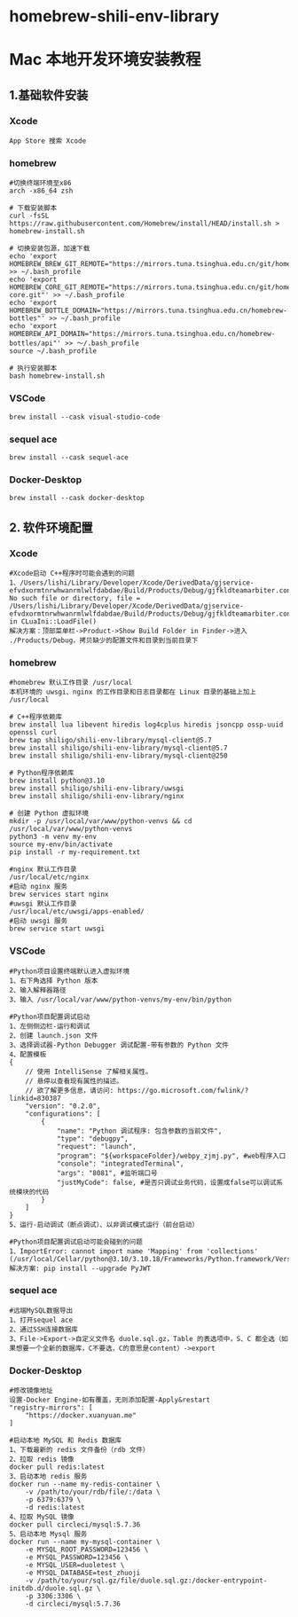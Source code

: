 # homebrew-shili-env-library

# Mac 本地开发环境安装教程

## 1.基础软件安装

### Xcode
    App Store 搜索 Xcode

### homebrew
    #切换终端环境至x86
    arch -x86_64 zsh

    # 下载安装脚本
    curl -fsSL https://raw.githubusercontent.com/Homebrew/install/HEAD/install.sh > homebrew-install.sh

    # 切换安装包源，加速下载
    echo 'export HOMEBREW_BREW_GIT_REMOTE="https://mirrors.tuna.tsinghua.edu.cn/git/homebrew/brew.git"' >> ~/.bash_profile
    echo 'export HOMEBREW_CORE_GIT_REMOTE="https://mirrors.tuna.tsinghua.edu.cn/git/homebrew/homebrew-core.git"' >> ~/.bash_profile
    echo 'export HOMEBREW_BOTTLE_DOMAIN="https://mirrors.tuna.tsinghua.edu.cn/homebrew-bottles"' >> ~/.bash_profile
    echo 'export HOMEBREW_API_DOMAIN="https://mirrors.tuna.tsinghua.edu.cn/homebrew-bottles/api"' >> ～/.bash_profile
    source ~/.bash_profile

    # 执行安装脚本
    bash homebrew-install.sh

### VSCode

    brew install --cask visual-studio-code

### sequel ace

    brew install --cask sequel-ace

### Docker-Desktop

    brew install --cask docker-desktop


## 2. 软件环境配置

### Xcode
    #Xcode启动 C++程序时可能会遇到的问题
    1、/Users/lishi/Library/Developer/Xcode/DerivedData/gjservice-efvdxormtnrwhwanrmlwlfdabdae/Build/Products/Debug/gjfkldteamarbiter.conf: No such file or directory, file = /Users/lishi/Library/Developer/Xcode/DerivedData/gjservice-efvdxormtnrwhwanrmlwlfdabdae/Build/Products/Debug/gjfkldteamarbiter.conf) in CLuaIni::LoadFile()
    解决方案：顶部菜单栏->Product->Show Build Folder in Finder->进入 ./Products/Debug，拷贝缺少的配置文件和目录到当前目录下

### homebrew

    #homebrew 默认工作目录 /usr/local
    本机环境的 uwsgi、nginx 的工作目录和日志目录都在 Linux 目录的基础上加上 /usr/local

    # C++程序依赖库
    brew install lua libevent hiredis log4cplus hiredis jsoncpp ossp-uuid openssl curl 
    brew tap shiligo/shili-env-library/mysql-client@5.7
    brew install shiligo/shili-env-library/mysql-client@5.7
    brew install shiligo/shili-env-library/mysql-client@250

    # Python程序依赖库
    brew install python@3.10 
    brew install shiligo/shili-env-library/uwsgi 
    brew install shiligo/shili-env-library/nginx

    # 创建 Python 虚拟环境
    mkdir -p /usr/local/var/www/python-venvs && cd /usr/local/var/www/python-venvs
    python3 -m venv my-env
    source my-env/bin/activate
    pip install -r my-requirement.txt

    #nginx 默认工作目录
    /usr/local/etc/nginx
    #启动 nginx 服务
    brew services start nginx
    #uwsgi 默认工作目录
    /usr/local/etc/uwsgi/apps-enabled/
    #启动 uwsgi 服务
    brew service start uwsgi

### VSCode
    
    #Python项目设置终端默认进入虚拟环境
    1、右下角选择 Python 版本
    2、输入解释器路径
    3、输入 /usr/local/var/www/python-venvs/my-env/bin/python

    #Python项目配置调试启动
    1、左侧侧边栏-运行和调试
    2、创建 launch.json 文件
    3、选择调试器-Python Debugger 调试配置-带有参数的 Python 文件
    4、配置模板
    {
        // 使用 IntelliSense 了解相关属性。 
        // 悬停以查看现有属性的描述。
        // 欲了解更多信息，请访问: https://go.microsoft.com/fwlink/?linkid=830387
        "version": "0.2.0",
        "configurations": [
            {
                "name": "Python 调试程序: 包含参数的当前文件",
                "type": "debugpy",
                "request": "launch",
                "program": "${workspaceFolder}/webpy_zjmj.py", #web程序入口
                "console": "integratedTerminal",
                "args": "8081", #监听端口号
                "justMyCode": false, #是否只调试业务代码，设置成false可以调试系统模块的代码
            }
        ]
    }
    5、运行-启动调试（断点调试）、以非调试模式运行（前台启动）

    #Python项目配置调试启动可能会碰到的问题
    1、ImportError: cannot import name 'Mapping' from 'collections' (/usr/local/Cellar/python@3.10/3.10.18/Frameworks/Python.framework/Versions/3.10/lib/python3.10/collections/__init__.py)
    解决方案: pip install --upgrade PyJWT
    
### sequel ace
    
    #远端MySQL数据导出
    1、打开sequel ace
    2、通过SSH连接数据库
    3、File->Export->自定义文件名 duole.sql.gz，Table 的表选项中，S、C 都全选（如果想要一个全新的数据库，C不要选，C的意思是content）->export

### Docker-Desktop

    #修改镜像地址
    设置-Docker Engine-如有覆盖，无则添加配置-Apply&restart
    "registry-mirrors": [
        "https://docker.xuanyuan.me"
    ]

    #启动本地 MySQL 和 Redis 数据库
    1、下载最新的 redis 文件备份（rdb 文件）
    2、拉取 redis 镜像
    docker pull redis:latest
    3、启动本地 redis 服务
    docker run --name my-redis-container \
        -v /path/to/your/rdb/file/:/data \
        -p 6379:6379 \
        -d redis:latest
    4、拉取 MySQL 镜像
    docker pull circleci/mysql:5.7.36
    5、启动本地 Mysql 服务
    docker run --name my-mysql-container \
        -e MYSQL_ROOT_PASSWORD=123456 \
        -e MYSQL_PASSWORD=123456 \
        -e MYSQL_USER=duoletest \
        -e MYSQL_DATABASE=test_zhuoji 
        -v /path/to/your/sql.gz/file/duole.sql.gz:/docker-entrypoint-initdb.d/duole.sql.gz \
        -p 3306:3306 \
        -d circleci/mysql:5.7.36